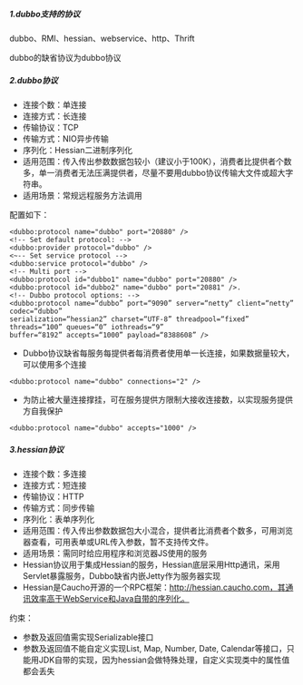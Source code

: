 ##### 1.dubbo支持的协议
dubbo、RMI、hessian、webservice、http、Thrift

dubbo的缺省协议为dubbo协议

##### 2.dubbo协议
- 连接个数：单连接
- 连接方式：长连接
- 传输协议：TCP 
- 传输方式：NIO异步传输
- 序列化：Hessian二进制序列化
- 适用范围：传入传出参数数据包较小（建议小于100K），消费者比提供者个数多，单一消费者无法压满提供者，尽量不要用dubbo协议传输大文件或超大字符串。
- 适用场景：常规远程服务方法调用

配置如下：
```$xslt
<dubbo:protocol name="dubbo" port="20880" />
<!-- Set default protocol: -->
<dubbo:provider protocol="dubbo" />
<~-- Set service protocol -->
<dubbo:service protocol="dubbo" />
<!-- Multi port -->
<dubbo:protocol id="dubbo1" name="dubbo" port="20880" />
<dubbo:protocol id="dubbo2" name="dubbo" port="20881" />.
<!-- Dubbo protocol options: -->
<dubbo:protocol name=“dubbo” port=“9090” server=“netty” client=“netty” codec=“dubbo” 
serialization=“hessian2” charset=“UTF-8” threadpool=“fixed” threads=“100” queues=“0” iothreads=“9” 
buffer=“8192” accepts=“1000” payload=“8388608” />
```
- Dubbo协议缺省每服务每提供者每消费者使用单一长连接，如果数据量较大，可以使用多个连接
```$xslt
<dubbo:protocol name="dubbo" connections="2" />
```
- 为防止被大量连接撑挂，可在服务提供方限制大接收连接数，以实现服务提供方自我保护
```$xslt
<dubbo:protocol name="dubbo" accepts="1000" />
```
##### 3.hessian协议
- 连接个数：多连接
- 连接方式：短连接
- 传输协议：HTTP
- 传输方式：同步传输 
- 序列化：表单序列化 
- 适用范围：传入传出参数数据包大小混合，提供者比消费者个数多，可用浏览器查看，可用表单或URL传入参数，暂不支持传文件。
- 适用场景：需同时给应用程序和浏览器JS使用的服务
- Hessian协议用于集成Hessian的服务，Hessian底层采用Http通讯，采用Servlet暴露服务，Dubbo缺省内嵌Jetty作为服务器实现
- Hessian是Caucho开源的一个RPC框架：http://hessian.caucho.com，其通讯效率高于WebService和Java自带的序列化。

约束：
- 参数及返回值需实现Serializable接口 
- 参数及返回值不能自定义实现List, Map, Number, Date, Calendar等接口，只能用JDK自带的实现，因为hessian会做特殊处理，自定义实现类中的属性值都会丢失